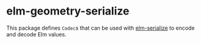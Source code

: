 # elm-geometry-serialize

This package defines `Codec`s that can be used with [elm-serialize](https://package.elm-lang.org/packages/MartinSStewart/elm-serialize/latest/) to encode and decode Elm values.
